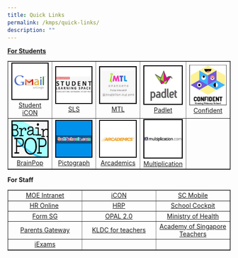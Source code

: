 ```yaml
---
title: Quick Links
permalink: /kmps/quick-links/
description: ""
---
```

<p><strong><u>For Students</u></strong></p>
<table style="border-collapse: collapse; width: 100%;" border="1">
<tbody>
<tr>
<td style="width: 20%; text-align: center;"><img src="/images/ql1.jpeg"><a href="https://workspace.google.com/dashboard" target="_blank" rel="noopener">Student iCON</a></td>
<td style="width: 20%; text-align: center;"><img src="/images/ql2.jpeg"><a href="https://vle.learning.moe.edu.sg/login" target="_blank" rel="noopener">SLS</a></td>
<td style="width: 20%; text-align: center;"><u></u><img src="/images/ql3.jpeg"><a href="https://imtl.moe.edu.sg/cos/o.x?c=/ca7_imtl/user&amp;func=login" target="_blank" rel="noopener">MTL</a></td>
<td style="width: 20%; text-align: center;"><img src="/images/ql5.jpg"><a href="https://kemingprimaryschool.padlet.org/auth/login" target="_blank" rel="noopener">Padlet</a></td>
<td style="width: 20%; text-align: center;"><img src="/images/ql6.jpg"><a href="https://go.gov.sg/kemingnitesconfident" target="_blank" rel="noopener">Confident</a></td>
</tr>
<tr>
<td style="width: 20%; text-align: center;"><img src="/images/ql7.jpeg"><a href="https://www.brainpop.com/" target="_blank" rel="noopener">BrainPop</a></td>
<td style="width: 20%; text-align: center;"><img src="/images/ql8.jpeg"><a href="https://softschools.com/math/data_analysis/pictograph/make_your_own_pictograph/" target="_blank" rel="noopener">Pictograph</a></td>
<td style="width: 20%; text-align: center;"><img src="/images/ql9.jpeg"><a href="https://www.arcademics.com/" target="_blank" rel="noopener">Arcademics</a></td>
<td style="width: 20%; text-align: center;"><img src="/images/ql10.jpeg"><a href="https://www.multiplication.com/games/all-games" target="_blank" rel="noopener">Multiplication</a></td>
<td style="width: 20%; text-align: center;">&nbsp;</td>
</tr>
</tbody>
</table>
<p><strong>For Staff</strong></p>
<table style="border-collapse: collapse; width: 100%;" border="1">
<tbody>
<tr>
<td style="width: 33.2386%; text-align: center;"><a href="https://intranet.moe.gov.sg/" target="_blank" rel="noopener" data-saferedirecturl="https://www.google.com/url?q=https://intranet.moe.gov.sg/&amp;source=gmail&amp;ust=1659749964614000&amp;usg=AOvVaw3iZjZOebmGnLcHqQwEkc6F">MOE Intranet</a></td>
<td style="width: 33.3333%; text-align: center;"><a href="https://workspace.google.com/dashboard" target="_blank" rel="noopener" data-saferedirecturl="https://www.google.com/url?q=https://workspace.google.com/dashboard&amp;source=gmail&amp;ust=1659749964614000&amp;usg=AOvVaw1dfnMau08PfsD-WGy1EA-y">iCON</a></td>
<td style="width: 33.3333%; text-align: center;"><a href="https://scmobile.moe.edu.sg/" target="_blank" rel="noopener" data-saferedirecturl="https://www.google.com/url?q=https://scmobile.moe.edu.sg/&amp;source=gmail&amp;ust=1659749964614000&amp;usg=AOvVaw2qHNZQ2XyRaOp1C0460cXc">SC Mobile</a></td>
</tr>
<tr>
<td style="width: 33.2386%; text-align: center;"><a href="http://intranet.moe.gov.sg/hronline/Pages/Home.aspx" target="_blank" rel="noopener" data-saferedirecturl="https://www.google.com/url?q=http://intranet.moe.gov.sg/hronline/Pages/Home.aspx&amp;source=gmail&amp;ust=1659749964614000&amp;usg=AOvVaw0PBmd3Yzrc9xACB0d1VCm1">HR Online</a>&nbsp;</td>
<td style="width: 33.3333%; text-align: center;"><a href="https://www.hrp.gov.sg/" target="_blank" rel="noopener" data-saferedirecturl="https://www.google.com/url?q=https://www.hrp.gov.sg/&amp;source=gmail&amp;ust=1659749964614000&amp;usg=AOvVaw3YBptMvWBgUlreVctzSbNl">HRP</a></td>
<td style="width: 33.3333%; text-align: center;"><a href="https://schoolcockpit.moe.gov.sg/" target="_blank" rel="noopener" data-saferedirecturl="https://www.google.com/url?q=https://schoolcockpit.moe.gov.sg/&amp;source=gmail&amp;ust=1659749964614000&amp;usg=AOvVaw3tFCTzkrqoZ-RH7sLZ92vH">School Cockpit</a></td>
</tr>
<tr>
<td style="width: 33.2386%; text-align: center;"><a href="https://form.gov.sg/" target="_blank" rel="noopener" data-saferedirecturl="https://www.google.com/url?q=https://form.gov.sg/&amp;source=gmail&amp;ust=1659749964614000&amp;usg=AOvVaw0Jb15MRV-HvdAX274NS7e4">Form SG</a></td>
<td style="width: 33.3333%; text-align: center;"><a href="https://www.opal2.moe.edu.sg/" target="_blank" rel="noopener" data-saferedirecturl="https://www.google.com/url?q=https://www.opal2.moe.edu.sg/&amp;source=gmail&amp;ust=1659749964614000&amp;usg=AOvVaw3tIUsXqdw-y7ar39ULIeWk">OPAL 2.0</a></td>
<td style="width: 33.3333%; text-align: center;"><a href="https://www.moh.gov.sg/" target="_blank" rel="noopener" data-saferedirecturl="https://www.google.com/url?q=https://www.moh.gov.sg/&amp;source=gmail&amp;ust=1659749964614000&amp;usg=AOvVaw3VMohzIGhjsW_N6u-laV6V">Ministry of Health</a></td>
</tr>
<tr>
<td style="width: 33.2386%; text-align: center;"><a href="https://pg.moe.edu.sg/" target="_blank" rel="noopener" data-saferedirecturl="https://www.google.com/url?q=https://pg.moe.edu.sg/&amp;source=gmail&amp;ust=1659749964614000&amp;usg=AOvVaw0hEDhUzLE7D4a-8e_OW_ec">Parents Gateway</a></td>
<td style="width: 33.3333%; text-align: center;"><a href="https://sites.google.com/moe.edu.sg/kldc" target="_blank" rel="noopener">KLDC for teachers</a></td>
<td style="width: 33.3333%; text-align: center;"><a href="https://academyofsingaporeteachers.moe.edu.sg/" target="_blank" rel="noopener" data-saferedirecturl="https://www.google.com/url?q=https://academyofsingaporeteachers.moe.edu.sg/&amp;source=gmail&amp;ust=1659749964614000&amp;usg=AOvVaw3gEksmn-REoGpNkM2NG5nm">Academy of Singapore Teachers</a></td>
</tr>
<tr>
<td style="width: 33.2386%; text-align: center;"><a href="https://iexams.seab.gov.sg/login" target="_blank" rel="noopener" data-saferedirecturl="https://www.google.com/url?q=https://iexams.seab.gov.sg/login&amp;source=gmail&amp;ust=1659749964614000&amp;usg=AOvVaw1DyaRMYFEgNv4efjk4r569">iExams</a></td>
<td style="width: 33.3333%; text-align: center;">&nbsp;</td>
<td style="width: 33.3333%; text-align: center;">&nbsp;</td>
</tr>
</tbody>
</table>